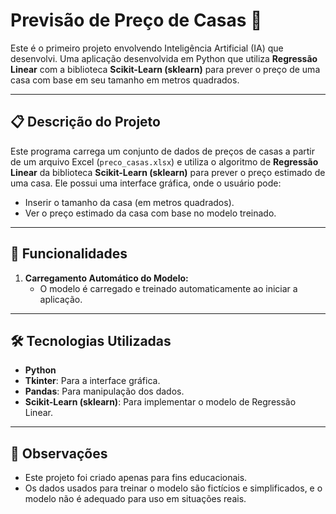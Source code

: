 # Previsão de Preço de Casas 🏡

Este é o primeiro projeto envolvendo Inteligência Artificial (IA) que desenvolvi. Uma aplicação desenvolvida em Python  que utiliza **Regressão Linear** com a biblioteca **Scikit-Learn (sklearn)** para prever o preço de uma casa com base em seu tamanho em metros quadrados.

---

## 📋 Descrição do Projeto

Este programa carrega um conjunto de dados de preços de casas a partir de um arquivo Excel (`preco_casas.xlsx`) e utiliza o algoritmo de **Regressão Linear** da biblioteca **Scikit-Learn (sklearn)** para prever o preço estimado de uma casa. Ele possui uma interface gráfica, onde o usuário pode:
- Inserir o tamanho da casa (em metros quadrados).
- Ver o preço estimado da casa com base no modelo treinado.

---

## 🚀 Funcionalidades

1. **Carregamento Automático do Modelo:** 
   - O modelo é carregado e treinado automaticamente ao iniciar a aplicação.

---

## 🛠️ Tecnologias Utilizadas

- **Python**
- **Tkinter**: Para a interface gráfica.
- **Pandas**: Para manipulação dos dados.
- **Scikit-Learn (sklearn)**: Para implementar o modelo de Regressão Linear.


 ---

  ## 📝 Observações

 - Este projeto foi criado apenas para fins educacionais.
 - Os dados usados para treinar o modelo são fictícios e simplificados, e o modelo não é adequado para uso em situações reais.
